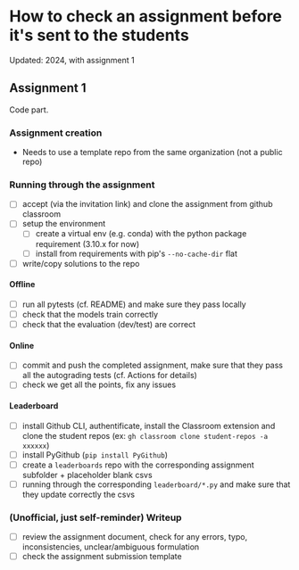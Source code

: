 # How to check an assignment before it's sent to the students

Updated: 2024, with assignment 1

## Assignment 1

Code part.

### Assignment creation

- Needs to use a template repo from the same organization (not a public repo)

### Running through the assignment

- [ ] accept (via the invitation link) and clone the assignment from github classroom
- [ ] setup the environment
  - [ ] create a virtual env (e.g. conda) with the python package requirement (3.10.x for now)
  - [ ] install from requirements with pip's `--no-cache-dir` flat
- [ ] write/copy solutions to the repo

#### Offline

- [ ] run all pytests (cf. README) and make sure they pass locally
- [ ] check that the models train correctly
- [ ] check that the evaluation (dev/test) are correct

#### Online

- [ ] commit and push the completed assignment, make sure that they pass all the autograding tests (cf. Actions for details)
- [ ] check we get all the points, fix any issues

#### Leaderboard

- [ ] install Github CLI, authentificate, install the Classroom extension and clone the student repos (ex: `gh classroom clone student-repos -a xxxxxx`)
- [ ] install PyGithub (`pip install PyGithub`)
- [ ] create a `leaderboards` repo with the corresponding assignment subfolder + placeholder blank csvs
- [ ] running through the corresponding `leaderboard/*.py` and make sure that they update correctly the csvs

### (Unofficial, just self-reminder) Writeup

- [ ] review the assignment document, check for any errors, typo, inconsistencies, unclear/ambiguous formulation
- [ ] check the assignment submission template
